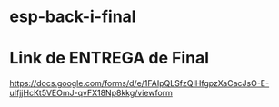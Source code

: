 # esp-back-i-final

# Link de ENTREGA de Final

https://docs.google.com/forms/d/e/1FAIpQLSfzQIHfgpzXaCacJsO-E-uIfjjHcKt5VEOmJ-qvFX18Np8kkg/viewform

